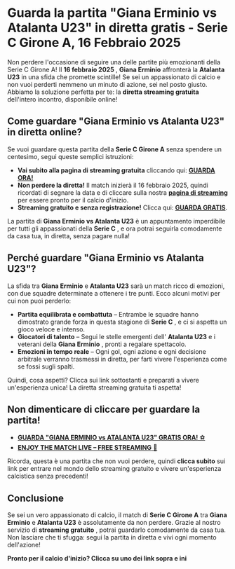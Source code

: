 # Guarda la partita "Giana Erminio vs Atalanta U23" in diretta gratis - Serie C Girone A, 16 Febbraio 2025

Non perdere l'occasione di seguire una delle partite più emozionanti della Serie C Girone A! Il **16 febbraio 2025** , **Giana Erminio** affronterà la **Atalanta U23** in una sfida che promette scintille! Se sei un appassionato di calcio e non vuoi perderti nemmeno un minuto di azione, sei nel posto giusto. Abbiamo la soluzione perfetta per te: la **diretta streaming gratuita** dell'intero incontro, disponibile online!

## Come guardare "Giana Erminio vs Atalanta U23" in diretta online?

Se vuoi guardare questa partita della **Serie C Girone A** senza spendere un centesimo, segui queste semplici istruzioni:

- **Vai subito alla pagina di streaming gratuita** cliccando qui: [**GUARDA ORA!**](https://tinyurl.com/livestreamfreeo?st=Giana+Erminio+vs+Atalanta+U23&si=gh)
- **Non perdere la diretta!** Il match inizierà il 16 febbraio 2025, quindi ricordati di segnare la data e di cliccare sulla nostra [**pagina di streaming**](https://tinyurl.com/livestreamfreeo?st=Giana+Erminio+vs+Atalanta+U23&si=gh) per essere pronto per il calcio d'inizio.
- **Streaming gratuito e senza registrazione!** Clicca qui: [**GUARDA GRATIS**](https://tinyurl.com/livestreamfreeo?st=Giana+Erminio+vs+Atalanta+U23&si=gh).

La partita di **Giana Erminio vs Atalanta U23** è un appuntamento imperdibile per tutti gli appassionati della **Serie C** , e ora potrai seguirla comodamente da casa tua, in diretta, senza pagare nulla!

## Perché guardare "Giana Erminio vs Atalanta U23"?

La sfida tra **Giana Erminio** e **Atalanta U23** sarà un match ricco di emozioni, con due squadre determinate a ottenere i tre punti. Ecco alcuni motivi per cui non puoi perderlo:

- **Partita equilibrata e combattuta** – Entrambe le squadre hanno dimostrato grande forza in questa stagione di **Serie C** , e ci si aspetta un gioco veloce e intenso.
- **Giocatori di talento** – Segui le stelle emergenti dell' **Atalanta U23** e i veterani della **Giana Erminio** , pronti a regalare spettacolo.
- **Emozioni in tempo reale** – Ogni gol, ogni azione e ogni decisione arbitrale verranno trasmessi in diretta, per farti vivere l'esperienza come se fossi sugli spalti.

Quindi, cosa aspetti? Clicca sui link sottostanti e preparati a vivere un'esperienza unica! La diretta streaming gratuita ti aspetta!

## Non dimenticare di cliccare per guardare la partita!

- [**GUARDA "GIANA ERMINIO vs ATALANTA U23" GRATIS ORA!** ⚽️](https://tinyurl.com/livestreamfreeo?st=Giana+Erminio+vs+Atalanta+U23&si=gh)
- [**ENJOY THE MATCH LIVE – FREE STREAMING** 🎉](https://tinyurl.com/livestreamfreeo?st=Giana+Erminio+vs+Atalanta+U23&si=gh)

Ricorda, questa è una partita che non vuoi perdere, quindi **clicca subito** sui link per entrare nel mondo dello streaming gratuito e vivere un'esperienza calcistica senza precedenti!

## Conclusione

Se sei un vero appassionato di calcio, il match di **Serie C Girone A** tra **Giana Erminio** e **Atalanta U23** è assolutamente da non perdere. Grazie al nostro servizio di **streaming gratuito** , potrai guardarlo comodamente da casa tua. Non lasciare che ti sfugga: segui la partita in diretta e vivi ogni momento dell'azione!

**Pronto per il calcio d'inizio? Clicca su uno dei link sopra e ini**
